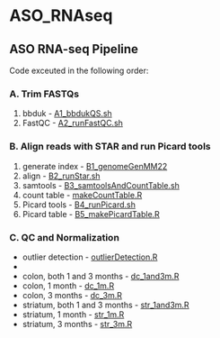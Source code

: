 # ASO_RNAseq

## ASO RNA-seq Pipeline

Code exceuted in the following order:

### A. Trim FASTQs
  1. bbduk - [A1_bbdukQS.sh](A_TrimFastqs/A1_bbdukQS.sh)
  2. FastQC - [A2_runFastQC.sh](A_TrimFastqs/A2_runFastQC.sh)

### B. Align reads with STAR and run Picard tools
  1. generate index - [B1_genomeGenMM22](B_STARandPicard/B1_genomeGenMM22.sh)
  2. align - [B2_runStar.sh](B_STARandPicard/B2_runStar.sh)
  3. samtools - [B3_samtoolsAndCountTable.sh](B_STARandPicard/B3_samtoolsAndCountTable.sh)
  4. count table - [makeCountTable.R](B_STARandPicard/makeCountTable.R)
  5. Picard tools - [B4_runPicard.sh](B_STARandPicard/B4_runPicard.sh)
  6. Picard table - [B5_makePicardTable.R](B_STARandPicard/B5_makePicardTable.R)

### C. QC and Normalization
  * outlier detection - [outlierDetection.R](C_QCandNormalization/outlierDetection.R)
  * 
  * colon, both 1 and 3 months - [dc_1and3m.R](C_QCandNormalization/dc_1and3m.R)
  * colon, 1 month - [dc_1m.R](C_QCandNormalization/dc_1m.R)
  * colon, 3 months - [dc_3m.R](C_QCandNormalization/dc_3m.R)
  * striatum, both 1 and 3 months - [str_1and3m.R](C_QCandNormalization/str_1and3m.R)
  * striatum, 1 month - [str_1m.R](C_QCandNormalization/str_1m.R)
  * striatum, 3 months - [str_3m.R](C_QCandNormalization/str_3m.R)
